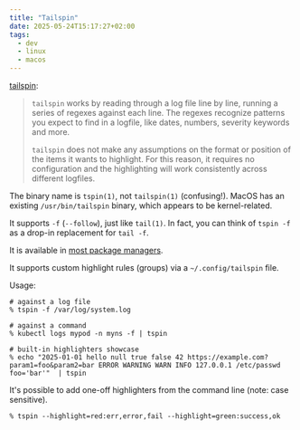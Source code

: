 ```yaml
---
title: "Tailspin"
date: 2025-05-24T15:17:27+02:00
tags:
  - dev
  - linux
  - macos
---
```


[tailspin](https://github.com/bensadeh/tailspin):

> `tailspin` works by reading through a log file line by line, running a series
> of regexes against each line. The regexes recognize patterns you expect to
> find in a logfile, like dates, numbers, severity keywords and more.
>
> `tailspin` does not make any assumptions on the format or position of the
> items it wants to highlight. For this reason, it requires no configuration and
> the highlighting will work consistently across different logfiles.

The binary name is `tspin(1)`, not `tailspin(1)` (confusing!). MacOS has an
existing `/usr/bin/tailspin` binary, which appears to be kernel-related.

It supports `-f` (`--follow`), just like `tail(1)`. In fact, you can think of
`tspin -f` as a drop-in replacement for `tail -f`.

It is available in [most package
managers](https://repology.org/project/tailspin/versions).

It supports custom highlight rules (groups) via a `~/.config/tailspin` file.

Usage:

```shell
# against a log file
% tspin -f /var/log/system.log

# against a command
% kubectl logs mypod -n myns -f | tspin

# built-in highlighters showcase
% echo "2025-01-01 hello null true false 42 https://example.com?param1=foo&param2=bar ERROR WARNING WARN INFO 127.0.0.1 /etc/passwd foo='bar'"  | tspin
```

It's possible to add one-off highlighters from the command line (note: case
sensitive).

```shell
% tspin --highlight=red:err,error,fail --highlight=green:success,ok
```
